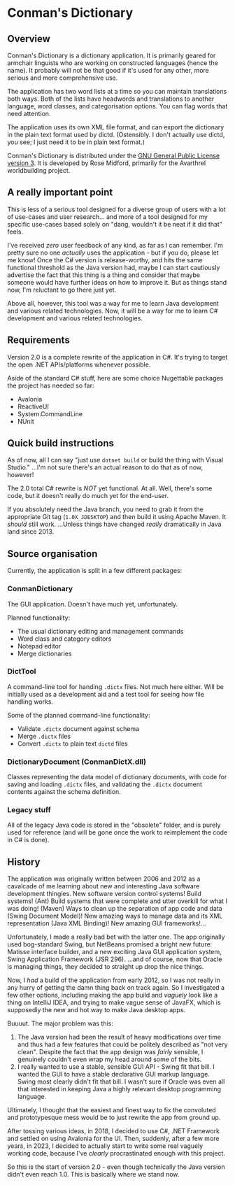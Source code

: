 # Conman's Dictionary

## Overview

Conman's Dictionary is a dictionary application. It is primarily
geared for armchair linguists who are working on constructed languages
(hence the name). It probably will not be that good if it's used for
any other, more serious and more comprehensive use.

The application has two word lists at a time so you can maintain
translations both ways. Both of the lists have headwords and
translations to another language, word classes, and categorisation
options. You can flag words that need attention.

The application uses its own XML file format, and can export the
dictionary in the plain text format used by dictd. (Ostensibly.
I don't actually use dictd, you see; I just need it to be in
plain text format.)

Conman's Dictionary is distributed under the
[GNU General Public License version 3](http://www.gnu.org/copyleft/gpl.html).
It is developed by Rose Midford, primarily for the Avarthrel
worldbuilding project.

## A really important point

This is less of a serious tool designed for a diverse group of
users with a lot of use-cases and user research... and more of
a tool designed for my specific use-cases based solely on "dang,
wouldn't it be neat if it did that" feels.

I've received *zero* user feedback of any kind, as far as I can
remember. I'm pretty sure no one *actually* uses the
application - but if you do, please let me know! Once the C#
version is release-worthy, and hits the same functional threshold
as the Java version had, maybe I can start cautiously advertise
the fact that this thing is a thing and consider that maybe
someone would have further ideas on how to improve it. But
as things stand now, I'm reluctant to go there just yet.

Above all, however, this tool was a way for me to learn Java
development and various related technologies. Now, it will
be a way for me to learn C# development and various related
technologies.

## Requirements

Version 2.0 is a complete rewrite of the application in C#.
It's trying to target the open .NET APIs/platforms whenever
possible.

Aside of the standard C# stuff, here are some choice Nugettable
packages the project has needed so far:

* Avalonia
* ReactiveUI
* System.CommandLine
* NUnit

## Quick build instructions

As of now, all I can say "just use `dotnet build` or build the
thing with Visual Studio." ...I'm not sure there's an actual reason
to do that as of now, however!

The 2.0 total C# rewrite is *NOT* yet functional. At all.
Well, there's some code, but it doesn't really do much yet
for the end-user.

If you absolutely need the Java branch, you need to grab it from
the appropriate Git tag (`1.0X_JDESKTOP`) and then build it
using Apache Maven. It *should* still work. ...Unless things have
changed *really* dramatically in Java land since 2013.

## Source organisation

Currently, the application is split in a few different packages:

### ConmanDictionary

The GUI application. Doesn't have much yet, unfortunately.

Planned functionality:

* The usual dictionary editing and management commands
* Word class and category editors
* Notepad editor
* Merge dictionaries

### DictTool

A command-line tool for handing `.dictx` files. Not much here either.
Will be initially used as a development aid and a test tool for
seeing how file handling works.

Some of the planned command-line functionality:

* Validate `.dictx` document against schema
* Merge `.dictx` files
* Convert `.dictx` to plain text `dictd` files 

### DictionaryDocument (ConmanDictX.dll)

Classes representing the data model of dictionary documents, with
code for saving and loading `.dictx` files, and validating
the `.dictx` document contents against the schema definition.

### Legacy stuff

All of the legacy Java code is stored in the "obsolete" folder,
and is purely used for reference (and will be gone once the
work to reimplement the code in C# is done).

## History

The application was originally written between 2006 and 2012 as a
cavalcade of me learning about new and interesting Java software
development thingies. New software version control systems!
Build systems! (Ant) Build systems that were complete and utter
overkill for what I was doing! (Maven) Ways to clean up the
separation of app code and data (Swing Document Model)!
New amazing ways to manage data and its XML representation
(Java XML Binding)! New amazing GUI frameworks!...

Unfortunately, I made a really bad bet with the latter one. The
app originally used bog-standard Swing, but NetBeans promised a
bright new future: Matisse interface builder, and a new exciting
Java GUI application system, Swing Application Framework (JSR 296).
...and of course, now that Oracle is managing things, they decided
to straight up drop the nice things.

Now, I *had* a build of the application from early 2012, so I was
not really in any hurry of getting the damn thing back on track
again. So I investigated a few other options, including making the
app build and *vaguely* look like a thing on IntelliJ IDEA, and
trying to make vague sense of JavaFX, which is supposedly the new
and hot way to make Java desktop apps.

Buuuut. The major problem was this:

1. The Java version had been the result of heavy modifications
   over time and thus had a few features that could be politely
   described as "not very clean". Despite the fact that the app
   design was *fairly* sensible, I genuinely couldn't even wrap
   my head around some of the bits.
2. I really wanted to use a stable, sensible GUI API - Swing fit
   that bill. I wanted the GUI to have a stable declarative GUI
   markup language. Swing most clearly didn't fit that bill. I
   wasn't sure if Oracle was even all that interested in keeping
   Java a highly relevant desktop programming language.

Ultimately, I thought that the easiest and finest way to fix the
convoluted and prototypesque mess would be to just rewrite the
app from ground up.

After tossing various ideas, in 2018, I decided to use
C#, .NET Framework and settled on using Avalonia for the UI.
Then, suddenly, after a few more years, in 2023, I decided to
actually start to write some real vaguely working code, because
I've *clearly* procrastinated enough with this project.

So this is the start of version 2.0 - even though technically the
Java version didn't even reach 1.0. This is basically where we
stand now.

